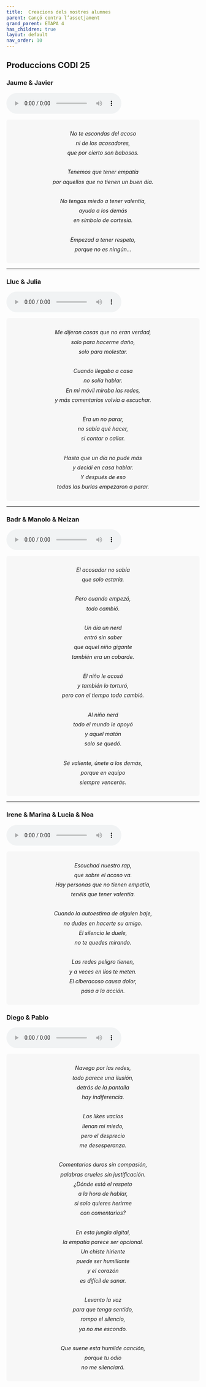 ```yaml
---
title:  Creacions dels nostres alumnes
parent: Cançó contra l’assetjament
grand_parent: ETAPA 4
has_children: true
layout: default
nav_order: 10
---
```

## Produccions CODI 25

### **Jaume & Javier**

<audio controls src="mp3/no te escondas .mp3" title="Title"></audio>

<div style="margin-top: 15px; padding: 10px; background-color: #f7f7f7; border-radius: 6px; text-align: center; line-height: 1.8; font-style: italic;">
  <p>
    No te escondas del acoso <br>
    ni de los acosadores, <br>
    que por cierto son babosos. <br><br>
    Tenemos que tener empatía <br>
    por aquellos que no tienen un buen día. <br><br>
    No tengas miedo a tener valentía, <br>
    ayuda a los demás <br>
    en símbolo de cortesía. <br><br>
    Empezad a tener respeto, <br>
    porque no es ningún...
  </p>
</div>

---

### **Lluc & Julia**

<audio controls src="mp3/Stop ya.mp3" title="Title"></audio>


<div style="margin-top: 15px; padding: 10px; background-color: #f7f7f7; border-radius: 6px; text-align: center; line-height: 1.8; font-style: italic;">
  <p>
    Me dijeron cosas que no eran verdad, <br>
    solo para hacerme daño, <br>
    solo para molestar. <br><br>
    Cuando llegaba a casa <br>
    no solía hablar. <br>
    En mi móvil miraba las redes, <br>
    y más comentarios volvía a escuchar. <br><br>
    Era un no parar, <br>
    no sabía qué hacer, <br>
    si contar o callar. <br><br>
    Hasta que un día no pude más <br>
    y decidí en casa hablar. <br>
    Y después de eso <br>
    todas las burlas empezaron a parar.
  </p>
</div>

---

### **Badr & Manolo & Neizan**

<audio controls src="mp3/El acosador no sabia .mp3" title="Title"></audio>


<div style="margin-top: 15px; padding: 10px; background-color: #f7f7f7; border-radius: 6px; text-align: center; line-height: 1.8; font-style: italic;">
  <p>
    El acosador no sabía <br>
    que solo estaría. <br><br>
    Pero cuando empezó, <br>
    todo cambió. <br><br>
    Un día un nerd <br>
    entró sin saber <br>
    que aquel niño gigante <br>
    también era un cobarde. <br><br>
    El niño le acosó <br>
    y también lo torturó, <br>
    pero con el tiempo todo cambió. <br><br>
    Al niño nerd <br>
    todo el mundo le apoyó <br>
    y aquel matón <br>
    solo se quedó. <br><br>
    Sé valiente, únete a los demás, <br>
    porque en equipo <br>
    siempre vencerás.
  </p>
</div>


---

### **Irene & Marina & Lucia & Noa**

<audio controls src="mp3/Irene, Marina, Lucia, Noa.mp3" title="Title"></audio>

<div style="margin-top: 15px; padding: 10px; background-color: #f7f7f7; border-radius: 6px; text-align: center; line-height: 1.8; font-style: italic;">
  <p>
    Escuchad nuestro rap, <br>
    que sobre el acoso va. <br>
    Hay personas que no tienen empatía, <br>
    tenéis que tener valentía. <br><br>
    Cuando la autoestima de alguien baje, <br>
    no dudes en hacerte su amigo. <br>
    El silencio le duele, <br>
    no te quedes mirando. <br><br>
    Las redes peligro tienen, <br>
    y a veces en líos te meten. <br>
    El ciberacoso causa dolor, <br>
    pasa a la acción.
  </p>
</div>


### **Diego & Pablo**

<audio controls src="mp3/navego.mp3" title="Title"></audio>


<div style="margin-top: 15px; padding: 10px; background-color: #f7f7f7; border-radius: 6px; text-align: center; line-height: 1.8; font-style: italic;">
  <p>
    Navego por las redes, <br>
    todo parece una ilusión, <br>
    detrás de la pantalla <br>
    hay indiferencia. <br><br>
    Los likes vacíos <br>
    llenan mi miedo, <br>
    pero el desprecio <br>
    me desesperanza. <br><br>
    Comentarios duros sin compasión, <br>
    palabras crueles sin justificación. <br>
    ¿Dónde está el respeto <br>
    a la hora de hablar, <br>
    si solo quieres herirme <br>
    con comentarios? <br><br>
    En esta jungla digital, <br>
    la empatía parece ser opcional. <br>
    Un chiste hiriente <br>
    puede ser humillante <br>
    y el corazón <br>
    es difícil de sanar. <br><br>
    Levanto la voz <br>
    para que tenga sentido, <br>
    rompo el silencio, <br>
    ya no me escondo. <br><br>
    Que suene esta humilde canción, <br>
    porque tu odio <br>
    no me silenciará.
  </p>
</div>
